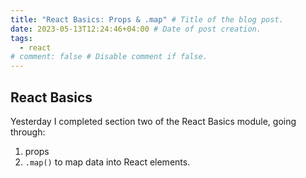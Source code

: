 ```yaml
---
title: "React Basics: Props & .map" # Title of the blog post.
date: 2023-05-13T12:24:46+04:00 # Date of post creation.
tags:
  - react
# comment: false # Disable comment if false.
---
```


## React Basics
Yesterday I completed section two of the React Basics module, going through:
1. props
2. `.map()` to map data into React elements.
